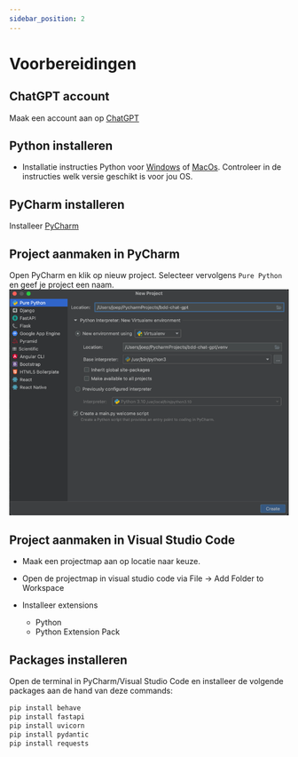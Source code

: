 ```yaml
---
sidebar_position: 2
---
```


# Voorbereidingen

## ChatGPT account
Maak een account aan op [ChatGPT](https://chat.openai.com/)


## Python installeren
- Installatie instructies Python voor [Windows](https://www.digitalocean.com/community/tutorials/install-python-windows-10) of [MacOs](https://www.makeuseof.com/how-to-install-python-on-mac/). Controleer in de instructies welk versie geschikt is voor jou OS.

## PyCharm installeren
Installeer [PyCharm](https://www.jetbrains.com/pycharm/download)

## Project aanmaken in PyCharm
Open PyCharm en klik op nieuw project. Selecteer vervolgens `Pure Python` en geef je project een naam.
![project.png](project.png)

## Project aanmaken in Visual Studio Code
- Maak een projectmap aan op locatie naar keuze.

- Open de projectmap in visual studio code via File -> Add Folder to Workspace

- Installeer extensions 
    - Python
    - Python Extension Pack

##  Packages installeren 
Open de terminal in PyCharm/Visual Studio Code en installeer de volgende packages aan de hand van deze commands:
```
pip install behave
pip install fastapi
pip install uvicorn
pip install pydantic
pip install requests
```
